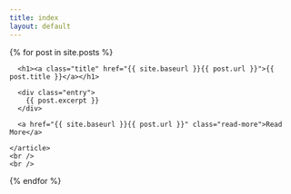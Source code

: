 ```yaml
---
title: index
layout: default
---
```


<div class="posts">
  {% for post in site.posts %}
    <article class="post">

      <h1><a class="title" href="{{ site.baseurl }}{{ post.url }}">{{ post.title }}</a></h1>

      <div class="entry">
        {{ post.excerpt }}
      </div>

      <a href="{{ site.baseurl }}{{ post.url }}" class="read-more">Read More</a>

    </article>
    <br />
    <br />
  {% endfor %}
</div>
